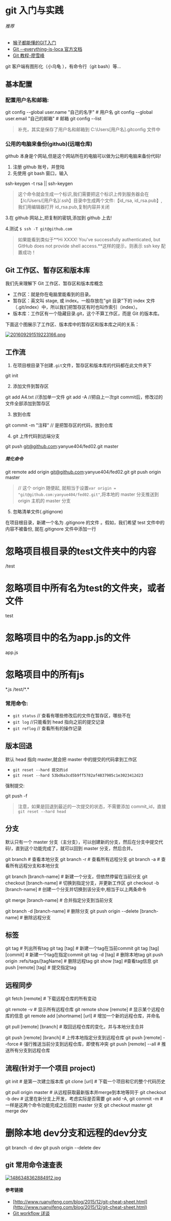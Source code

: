 git 入门与实践
=========

###### 推荐

*   [猴子都能懂的GIT入门](https://backlog.com/git-tutorial/cn/)
*   [Git --everything-is-loca 官方文档](https://git-scm.com/book/zh/v2)
*   [Git 教程-廖雪峰](https://www.liaoxuefeng.com/wiki/0013739516305929606dd18361248578c67b8067c8c017b000)

git 客户端有图形化（小乌龟 ），有命令行（git bash）等...

基本配置
----

### 配置用户名和邮箱:

git config --global user.name "自己的名字"  # 用户名
git config --global user.email "自己的邮箱" # 邮箱
git config --list

> 补充，其实是保存了用户名和邮箱到 C:\\Users\[用户名\].gitconfig 文件中

### 公用的电脑来备份(github)(远端仓库)

github 本身是个网站,但是这个网站所在的电脑可以做为公用的电脑来备份代码!

1.  注册 github 账号，并登陆
2.  先使用 git bash 窗口，输入

ssh-keygen -t rsa || ssh-keygen

> 这个命令就会生成一个标识,我们需要把这个标识上传到服务器会在 【/c/Users/\[用户名\]/.ssh】目录中生成两个文件:【id\_rsa, id\_rsa.pub】, 我们用编辑器打开 id\_rsa.pub,复制内容并关闭

3.在 github 网站上,把复制的密钥,添加到 github 上去!

4.测试 `$ ssh -T git@github.com`

> 如果能看到类似于\*\*Hi XXXX! You've successfully authenticated, but GitHub does not provide shell access.\*\*这样的提示，则表示 ssh key 配置成功！

Git 工作区、暂存区和版本库
---------------

我们先来理解下 Git 工作区、暂存区和版本库概念

*   工作区：就是你在电脑里能看到的目录。
*   暂存区：英文叫 stage, 或 index。一般存放在"git 目录"下的 index 文件（.git/index）中，所以我们把暂存区有时也叫作索引（index）。
*   版本库：工作区有一个隐藏目录.git，这个不算工作区，而是 Git 的版本库。

下面这个图展示了工作区、版本库中的暂存区和版本库之间的关系：

[![201609291519223166.png](https://camo.githubusercontent.com/5da44aa168384787dd9e49fc699c514e8797c9e1/687474703a2f2f7777312e73696e61696d672e636e2f6c617267652f64663535316561356c7931673866303968733031396a32306a65303933646a6c2e6a7067)](https://camo.githubusercontent.com/5da44aa168384787dd9e49fc699c514e8797c9e1/687474703a2f2f7777312e73696e61696d672e636e2f6c617267652f64663535316561356c7931673866303968733031396a32306a65303933646a6c2e6a7067)

工作流
---

1.  在项目根目录下创建`.git`文件，暂存区和版本库的代码都在此文件夹下

git init

2.  添加文件到暂存区

git add A4.txt //添加单一文件
git add -A    //把自上一次git commit后，修改过的文件全部添加到暂存区

3.  放到仓库

git commit -m "注释" // 是把暂存区的代码，放到仓库

4.  git 上传代码到远端分支

git push git@github.com:yanyue404/fed02.git master

##### 简化命令

git remote add origin git@github.com:yanyue404/fed02.git
git push origin master

> // 这个 origin 随便起, 就相当于设置`var origin = "git@github.com:yanyue404/fed02.git"`,将本地的 master 分支推送到 origin 主机的 master 分支

5.  忽略清单文件(.gitignore)

在项目根目录，新建一个名为 .gitignore 的文件 。假如，我们希望 test 文件中的内容不被备份, 就在.gitignore 文件中添加一行

# 忽略项目根目录的test文件夹中的内容
/test
# 忽略项目中所有名为test的文件夹，或者文件
test
# 忽略项目中的名为app.js的文件
app.js
# 忽略项目中的所有js
\*.js
/test/\*.\*

### 常用命令:

*   `git status` // 查看有哪些修改后的文件在暂存区，哪些不在
*   `git log` //只能看到 head 指向之前的提交记录
*   `git reflog` // 查看所有的操作记录

版本回退
----

默认 head 指向 master,就会把 master 中的提交的代码拿到工作区

*   `git reset --hard 提交的id`
*   `git reset --hard 53bd6a3cd5b9ff5782af4837985c1e3023412d23`

强制提交:

git push -f

> 注意，如果是回退到最近的一次提交的状态，不需要添加 commit\_id，直接 `git reset --hard head`

分支
--

默认只有一个 master 分支（主分支），可以创建新的分支，然后在分支中提交代码!，直到这个功能完成了，就可以回到 master 分支，然后合并。

git branch # 查看本地分支
git branch -r # 查看所有远程分支
git branch -a # 查看所有远程分支和本地分支

git branch \[branch-name\]  # 新建一个分支，但依然停留在当前分支
git checkout \[branch-name\]  # 切换到指定分支，并更新工作区
git checkout -b \[branch-name\] #  创建一个分支并切换到该分支中,相当于以上两条命令

git merge \[branch-name\] # 合并指定分支到当前分支

git branch -d \[branch-name\] # 删除分支
git push origin --delete \[branch-name\] # 删除远程分支

标签
--

git tag # 列出所有tag
git tag \[tag\] # 新建一个tag在当前commit
git tag \[tag\] \[commit\] # 新建一个tag在指定commit
git tag -d \[tag\] # 删除本地tag
git push origin :refs/tags/\[tagName\] # 删除远程tag
git show \[tag\] #查看tag信息
git push \[remote\] \[tag\] # 提交指定tag

远程同步
----

git fetch \[remote\] # 下载远程仓库的所有变动

git remote -v # 显示所有远程仓库
git remote show \[remote\] # 显示某个远程仓库的信息
git remote add \[shortname\] \[url\] # 增加一个新的远程仓库，并命名

git pull \[remote\] \[branch\] # 取回远程仓库的变化，并与本地分支合并

git push \[remote\] \[branch\] # 上传本地指定分支到远程仓库
git push \[remote\] --force # 强行推送当前分支到远程仓库，即使有冲突
git push \[remote\] --all # 推送所有分支到远程仓库

流程(针对于一个项目 project)
-------------------

git init # 是第一次建立版本库
git clone \[url\] # 下载一个项目和它的整个代码历史

git pull origin master    # 从远程获取最新版本并merge到本地等同于
git checkout -b dev       # 这里在新分支上开发，考虑实际是否需要
git add -A, git commit -m # 一样是这两个命令功能完成之后回到 master 分支
git checkout master
git merge dev

# 删除本地 dev分支和远程的dev分支
git branch -d dev
git push origin --delete dev

git 常用命令速查表
-----------

[![1486348362884912.jpg](https://camo.githubusercontent.com/0292788da54eb2ebfcdc0107011690a1d4e7d66b/687474703a2f2f7777312e73696e61696d672e636e2f6c617267652f64663535316561356c79316738657a7377687036776a32316c6f3134716771752e6a7067)](https://camo.githubusercontent.com/0292788da54eb2ebfcdc0107011690a1d4e7d66b/687474703a2f2f7777312e73696e61696d672e636e2f6c617267652f64663535316561356c79316738657a7377687036776a32316c6f3134716771752e6a7067)

#### 参考链接

*   [http://www.ruanyifeng.com/blog/2015/12/git-cheat-sheet.html](http://www.ruanyifeng.com/blog/2015/12/git-cheat-sheet.html)
*   [Git workflow 详谈](https://juejin.im/post/5844507761ff4b006c3359a9)